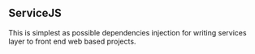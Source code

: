 ## ServiceJS

This is simplest as possible dependencies injection for writing services layer to front end web based projects.
